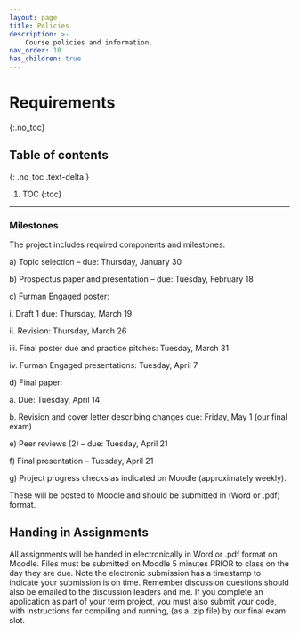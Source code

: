 ```yaml
---
layout: page
title: Policies
description: >-
    Course policies and information.
nav_order: 10
has_children: true
---
```


# Requirements
{:.no_toc}

## Table of contents
{: .no_toc .text-delta }

1. TOC
{:toc}

---

### Milestones
<p>The project includes required components and milestones:</p>
<p>a) Topic selection – due: Thursday, January 30</p>
<p>b) Prospectus paper and presentation – due: Tuesday, February 18</p>
<p>c) Furman Engaged poster:</p>
<p>  i. Draft 1 due: Thursday, March 19</p>
<p>  ii. Revision: Thursday, March 26</p>
<p>  iii. Final poster due and practice pitches: Tuesday, March 31</p>
<p>  iv. Furman Engaged presentations: Tuesday, April 7</p>
<p>d) Final paper:</p>
<p>  a. Due: Tuesday, April 14</p>
<p>  b. Revision and cover letter describing changes due: Friday, May 1 (our final exam)</p>
<p>e) Peer reviews (2) – due: Tuesday, April 21</p>
<p>f) Final presentation – Tuesday, April 21</p>
<p>g) Project progress checks as indicated on Moodle (approximately weekly). </p>
<p>These will be posted to Moodle and should be submitted in (Word or .pdf) format.</p>
<h2>Handing in Assignments</h2>

All assignments will be handed in electronically in Word or .pdf format on Moodle. Files must
be submitted on Moodle 5 minutes PRIOR to class on the day they are due. Note the electronic
submission has a timestamp to indicate your submission is on time. Remember discussion
questions should also be emailed to the discussion leaders and me. If you complete an
application as part of your term project, you must also submit your code, with instructions for
compiling and running, (as a .zip file) by our final exam slot.

